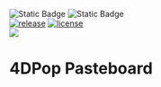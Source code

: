 <!-- MARKDOWN LINKS & IMAGES -->
[release-shield]: https://img.shields.io/github/v/release/vdelachaux/4DPop-Pasteboard.svg?include_prereleases
[release-url]: https://github.com/vdelachaux/4DPop-Pasteboard.svg/releases/latest

[license-shield]: https://img.shields.io/github/license/vdelachaux/4DPop-Pasteboard.svg

<!--BADGES-->
![Static Badge](https://img.shields.io/badge/Dev%20Component-blue?logo=4d&link=https%3A%2F%2Fdeveloper.4d.com)
![Static Badge](https://img.shields.io/badge/Project%20Dependencies-blue?logo=4d&link=https%3A%2F%2Fdeveloper.4d.com%2Fdocs%2FProject%2Fcomponents%2F%23loading-components)
<br>
[![release][release-shield]][release-url]
[![license][license-shield]](LICENSE)
<br>
<img src="https://img.shields.io/github/downloads/vdelachaux/4DPop-Pasteboard/total"/>

# 4DPop Pasteboard
